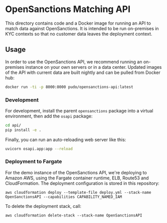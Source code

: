 # OpenSanctions Matching API

This directory contains code and a Docker image for running an API to match data against
OpenSanctions. It is intended to be run on-premises in KYC contexts so that no customer
data leaves the deployment context.

## Usage

In order to use the OpenSanctions API, we recommend running an on-premises instance on your
own servers or in a data center. Updated images of the API with current data are built
nightly and can be pulled from Docker hub:

```bash
docker run -ti -p 8000:8000 pudo/opensanctions-api:latest
```

### Development

For development, install the parent ``opensanctions`` package into a virtual environment,
then add the ``osapi`` package:

```bash
cd api/
pip install -e .
```

Finally, you can run an auto-reloading web server like this:

```bash
uvicorn osapi.app:app --reload
```

### Deployment to Fargate

For the demo instance of the OpenSanctions API, we're deploying to Amazon AWS, using the
Fargate container runtime, ELB, Route53 and CloudFormation. The deployment configuration
is stored in this repository:

```
aws cloudformation deploy --template-file deploy.yml --stack-name OpenSanctionsAPI --capabilities CAPABILITY_NAMED_IAM
```

To delete the deployment stack, call:

```
aws cloudformation delete-stack --stack-name OpenSanctionsAPI
```